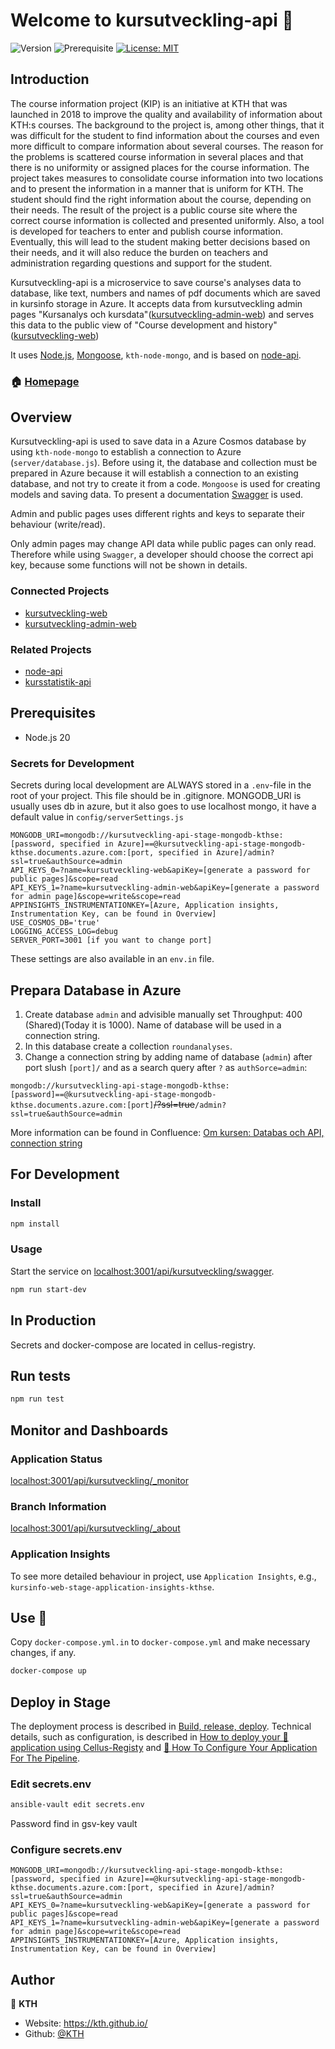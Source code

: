 # Welcome to kursutveckling-api 👋

![Version](https://img.shields.io/badge/version-0.8.0-blue.svg?cacheSeconds=2592000)
![Prerequisite](https://img.shields.io/badge/node-20-blue.svg)
[![License: MIT](https://img.shields.io/badge/License-MIT-yellow.svg)](#)

## Introduction

The course information project (KIP) is an initiative at KTH that was launched in 2018 to improve the quality and availability of information about KTH:s courses. The background to the project is, among other things, that it was difficult for the student to find information about the courses and even more difficult to compare information about several courses. The reason for the problems is scattered course information in several places and that there is no uniformity or assigned places for the course information. The project takes measures to consolidate course information into two locations and to present the information in a manner that is uniform for KTH. The student should find the right information about the course, depending on their needs. The result of the project is a public course site where the correct course information is collected and presented uniformly. Also, a tool is developed for teachers to enter and publish course information. Eventually, this will lead to the student making better decisions based on their needs, and it will also reduce the burden on teachers and administration regarding questions and support for the student.

Kursutveckling-api is a microservice to save course's analyses data to database, like text, numbers and names of pdf documents which are saved in kursinfo storage in Azure. It accepts data from kursutveckling admin pages "Kursanalys och kursdata"([kursutveckling-admin-web](https://github.com/KTH/kursutveckling-admin-web)) and serves this data to the public view of "Course development and history"([kursutveckling-web](https://github.com/KTH/kursutveckling-web))

It uses [Node.js](https://nodejs.org/), [Mongoose](https://mongoosejs.com/), `kth-node-mongo`, and is based on [node-api](https://github.com/KTH/node-api).

### 🏠 [Homepage](https://github.com/KTH/kursutveckling-api)

## Overview

Kursutveckling-api is used to save data in a Azure Cosmos database by using `kth-node-mongo` to establish a connection to Azure (`server/database.js`). Before using it, the database and collection must be prepared in Azure because it will establish a connection to an existing database, and not try to create it from a code. `Mongoose` is used for creating models and saving data. To present a documentation [Swagger](https://swagger.io/) is used.

Admin and public pages uses different rights and keys to separate their behaviour (write/read).

Only admin pages may change API data while public pages can only read. Therefore while using `Swagger`, a developer should choose the correct api key, because some functions will not be shown in details.

### Connected Projects

- [kursutveckling-web](https://github.com/KTH/kursinfo-web)
- [kursutveckling-admin-web](https://github.com/KTH/kursinfo-admin-web)

### Related Projects

- [node-api](https://github.com/KTH/node-api)
- [kursstatistik-api](https://github.com/KTH/kursstatistik-api)

## Prerequisites

- Node.js 20

### Secrets for Development

Secrets during local development are ALWAYS stored in a `.env`-file in the root of your project. This file should be in .gitignore. MONGODB_URI is usually uses db in azure, but it also goes to use localhost mongo, it have a default value in `config/serverSettings.js`

```
MONGODB_URI=mongodb://kursutveckling-api-stage-mongodb-kthse:[password, specified in Azure]==@kursutveckling-api-stage-mongodb-kthse.documents.azure.com:[port, specified in Azure]/admin?ssl=true&authSource=admin
API_KEYS_0=?name=kursutveckling-web&apiKey=[generate a password for public pages]&scope=read
API_KEYS_1=?name=kursutveckling-admin-web&apiKey=[generate a password for admin page]&scope=write&scope=read
APPINSIGHTS_INSTRUMENTATIONKEY=[Azure, Application insights, Instrumentation Key, can be found in Overview]
USE_COSMOS_DB='true'
LOGGING_ACCESS_LOG=debug
SERVER_PORT=3001 [if you want to change port]
```

These settings are also available in an `env.in` file.

## Prepara Database in Azure

1. Create database `admin` and advisible manually set Throughput: 400 (Shared)(Today it is 1000).
Name of database will be used in a connection string.
2. In this database create a collection `roundanalyses`.
3. Change a connection string by adding name of database (`admin`) after port slush `[port]/` and as a search query after `?` as `authSorce=admin`:

`mongodb://kursutveckling-api-stage-mongodb-kthse:[password]==@kursutveckling-api-stage-mongodb-kthse.documents.azure.com:[port]`~~/?ssl=true~~`/admin?ssl=true&authSource=admin`

More information can be found in Confluence: [Om kursen: Databas och API, connection string](https://confluence.sys.kth.se/confluence/x/a4_KC)


## For Development

### Install

```sh
npm install
```

### Usage

Start the service on [localhost:3001/api/kursutveckling/swagger](http://localhost:3001/api/kursutveckling/swagger).

```sh
npm run start-dev
```

## In Production

Secrets and docker-compose are located in cellus-registry.

## Run tests

```sh
npm run test
```

## Monitor and Dashboards

### Application Status

[localhost:3001/api/kursutveckling/\_monitor](http://localhost:3001/api/kursutveckling/_monitor)

### Branch Information

[localhost:3001/api/kursutveckling/\_about](http://localhost:3001/api/kursutveckling/_about)

### Application Insights

To see more detailed behaviour in project, use `Application Insights`, e.g., `kursinfo-web-stage-application-insights-kthse`.

## Use 🐳

Copy `docker-compose.yml.in` to `docker-compose.yml` and make necessary changes, if any.

```sh
docker-compose up
```

## Deploy in Stage

The deployment process is described in [Build, release, deploy](https://confluence.sys.kth.se/confluence/x/aY3_Ag). Technical details, such as configuration, is described in [How to deploy your 🐳 application using Cellus-Registy](https://gita.sys.kth.se/Infosys/cellus-registry/blob/master/HOW-TO-DEPLOY.md) and [🔧 How To Configure Your Application For The Pipeline](https://gita.sys.kth.se/Infosys/cellus-registry/blob/master/HOW-TO-CONFIGURE.md).

### Edit secrets.env

```sh
ansible-vault edit secrets.env
```

Password find in gsv-key vault

### Configure secrets.env

```
MONGODB_URI=mongodb://kursutveckling-api-stage-mongodb-kthse:[password, specified in Azure]==@kursutveckling-api-stage-mongodb-kthse.documents.azure.com:[port, specified in Azure]/admin?ssl=true&authSource=admin
API_KEYS_0=?name=kursutveckling-web&apiKey=[generate a password for public pages]&scope=read
API_KEYS_1=?name=kursutveckling-admin-web&apiKey=[generate a password for admin page]&scope=write&scope=read
APPINSIGHTS_INSTRUMENTATIONKEY=[Azure, Application insights, Instrumentation Key, can be found in Overview]
```

## Author

👤 **KTH**

- Website: https://kth.github.io/
- Github: [@KTH](https://github.com/KTH)
